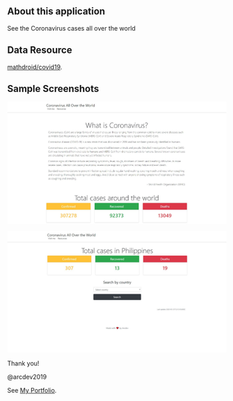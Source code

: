 ## About this application
See the Coronavirus cases all over the world


## Data Resource
[mathdroid/covid19](https://github.com/mathdroid/covid19).

## Sample Screenshots

![alt text](assets/sc/world.JPG)

![alt text](assets/sc/country.JPG)


Thank you!

@arcdev2019

See [My Portfolio](https://arcdev.me).
